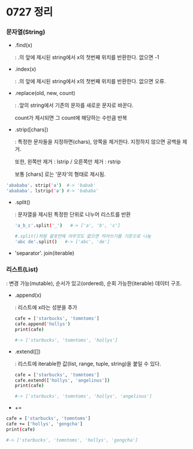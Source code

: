 # 0727 정리

### 문자열(String)

- .find(x)

  : .의 앞에 제시된 string에서 x의 첫번째 위치를 반환한다. 없으면 -1

  

- .index(x)

  : .의 앞에 제시된 string에서 x의 첫번째 위치를 반환한다. 없으면 오류.

  

- .replace(old, new, count)

  : .앞의 string에서 기존의 문자를 새로운 문자로 바꾼다.

  count가 제시되면 그 count에 해당하는 수만큼 반복

  

- .strip([chars])  

  : 특정한 문자들을 지정하면(chars), 양쪽을 제거한다. 지정하지 않으면 공백을 제거.

  또한, 왼쪽만 제거 : lstrip / 오른쪽만 제거 : rstrip

  보통 [chars] 로는 '문자'의 형태로 제시됨.

```sh
'abababa'. strip('a')  #-> 'babab'
'abababa'. lstrip('a') #-> 'bababa'
```



- .split()

  : 문자열을 제시된 특정한 단위로 나누어 리스트를 반환

  ```sh
  'a_b_c'.split('_')   #-> ['a', 'b', 'c']
  ```

  ```sh
  #.split()처럼 괄호안에 아무것도 없으면 띄어쓰기를 기준으로 나눔
  'abc de'.split()   #-> ['abc', 'de']
  ```


- 'separator'. join(iterable)

  



### 리스트(List)

: 변경 가능(mutable), 순서가 있고(ordered), 순회 가능한(iterable) 데이터 구조.



- .append(x)

  : 리스트에 x라는 성분을 추가

  ```sh
  cafe = ['starbucks', 'tomntoms']
  cafe.append('hollys')
  print(cafe)
  
  #-> ['starbucks', 'tomntoms', 'hollys']
  ```

  

- .extend([])

  : 리스트에 iterable한 값(list, range, tuple, string)을 붙일 수 있다.

  ```sh
  cafe = ['starbucks', 'tomntoms']
  cafe.extend(['hollys', 'angelinus'])
  print(cafe)
  
  #-> ['starbucks', 'tomntoms', 'hollys', 'angelinus']
  ```

- +=

```sh
cafe = ['starbucks', 'tomntoms']
cafe += ['hollys', 'gongcha']
print(cafe)

#-> ['starbucks', 'tomntoms', 'hollys', 'gongcha']
```











